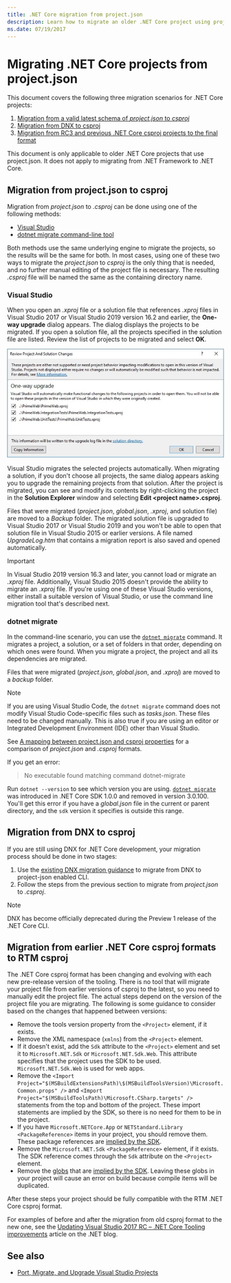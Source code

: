 ```yaml
---
title: .NET Core migration from project.json
description: Learn how to migrate an older .NET Core project using project.json
ms.date: 07/19/2017
---
```

# Migrating .NET Core projects from project.json

This document covers the following three migration scenarios for .NET Core projects:

1. [Migration from a valid latest schema of *project.json* to *csproj*](#migration-from-projectjson-to-csproj)
2. [Migration from DNX to csproj](#migration-from-dnx-to-csproj)
3. [Migration from RC3 and previous .NET Core csproj projects to the final format](#migration-from-earlier-net-core-csproj-formats-to-rtm-csproj)

This document is only applicable to older .NET Core projects that use project.json. It does not apply to migrating from .NET Framework to .NET Core.

## Migration from project.json to csproj

Migration from *project.json* to *.csproj* can be done using one of the following methods:

- [Visual Studio](#visual-studio)
- [dotnet migrate command-line tool](#dotnet-migrate)

Both methods use the same underlying engine to migrate the projects, so the results will be the same for both. In most cases, using one of these two ways to migrate the *project.json* to *csproj* is the only thing that is needed, and no further manual editing of the project file is necessary. The resulting *.csproj* file will be named the same as the containing directory name.

### Visual Studio

When you open an *.xproj* file or a solution file that references *.xproj* files in Visual Studio 2017 or Visual Studio 2019 version 16.2 and earlier, the **One-way upgrade** dialog appears. The dialog displays the projects to be migrated. If you open a solution file, all the projects specified in the solution file are listed. Review the list of projects to be migrated and select **OK**.

![One-way upgrade dialog showing the list of projects to be migrated](media/one-way-upgrade.jpg)

Visual Studio migrates the selected projects automatically. When migrating a solution, if you don't choose all projects, the same dialog appears asking you to upgrade the remaining projects from that solution. After the project is migrated, you can see and modify its contents by right-clicking the project in the **Solution Explorer** window and selecting **Edit \<project name>.csproj**.

Files that were migrated (*project.json*, *global.json*, *.xproj*, and solution file) are moved to a *Backup* folder. The migrated solution file is upgraded to Visual Studio 2017 or Visual Studio 2019 and you won't be able to open that solution file in Visual Studio 2015 or earlier versions. A file named *UpgradeLog.htm* that contains a migration report is also saved and opened automatically.

> [!IMPORTANT]
> In Visual Studio 2019 version 16.3 and later, you cannot load or migrate an *.xproj* file. Additionally, Visual Studio 2015 doesn't provide the ability to migrate an *.xproj* file. If you're using one of these Visual Studio versions, either install a suitable version of Visual Studio, or use the command line migration tool that's described next.

### dotnet migrate

In the command-line scenario, you can use the [`dotnet migrate`](../tools/dotnet-migrate.md) command. It migrates a project, a solution, or a set of folders in that order, depending on which ones were found. When you migrate a project, the project and all its dependencies are migrated.

Files that were migrated (*project.json*, *global.json*, and *.xproj*) are moved to a *backup* folder.

> [!NOTE]
> If you are using Visual Studio Code, the `dotnet migrate` command does not modify Visual Studio Code-specific files such as *tasks.json*. These files need to be changed manually.
> This is also true if you are using an editor or Integrated Development Environment (IDE) other than Visual Studio.

See [A mapping between project.json and csproj properties](../tools/project-json-to-csproj.md) for a comparison of *project.json* and *.csproj* formats.

If you get an error:

> No executable found matching command dotnet-migrate

Run `dotnet --version` to see which version you are using. [`dotnet migrate`](../tools/dotnet-migrate.md) was introduced in .NET Core SDK 1.0.0 and removed in version 3.0.100.
You'll get this error if you have a *global.json* file in the current or parent directory, and the `sdk` version it specifies is outside this range.

## Migration from DNX to csproj

If you are still using DNX for .NET Core development, your migration process should be done in two stages:

1. Use the [existing DNX migration guidance](from-dnx.md) to migrate from DNX to project-json enabled CLI.
2. Follow the steps from the previous section to migrate from *project.json* to *.csproj*.

> [!NOTE]
> DNX has become officially deprecated during the Preview 1 release of the .NET Core CLI.

## Migration from earlier .NET Core csproj formats to RTM csproj

The .NET Core csproj format has been changing and evolving with each new pre-release version of the tooling. There is no tool that will migrate your project file from earlier versions of csproj to the latest, so you need to manually edit the project file. The actual steps depend on the version of the project file you are migrating. The following is some guidance to consider based on the changes that happened between versions:

- Remove the tools version property from the `<Project>` element, if it exists.
- Remove the XML namespace (`xmlns`) from the `<Project>` element.
- If it doesn't exist, add the `Sdk` attribute to the `<Project>` element and set it to `Microsoft.NET.Sdk` or `Microsoft.NET.Sdk.Web`. This attribute specifies that the project uses the SDK to be used. `Microsoft.NET.Sdk.Web` is used for web apps.
- Remove the `<Import Project="$(MSBuildExtensionsPath)\$(MSBuildToolsVersion)\Microsoft.Common.props" />` and `<Import Project="$(MSBuildToolsPath)\Microsoft.CSharp.targets" />` statements from the top and bottom of the project. These import statements are implied by the SDK, so there is no need for them to be in the project.
- If you have `Microsoft.NETCore.App` or `NETStandard.Library` `<PackageReference>` items in your project, you should remove them. These package references are [implied by the SDK](../tools/csproj.md).
- Remove the `Microsoft.NET.Sdk` `<PackageReference>` element, if it exists. The SDK reference comes through the `Sdk` attribute on the `<Project>` element.
- Remove the [globs](https://en.wikipedia.org/wiki/Glob_(programming)) that are [implied by the SDK](../project-sdk/overview.md#default-includes-and-excludes). Leaving these globs in your project will cause an error on build because compile items will be duplicated.

After these steps your project should be fully compatible with the RTM .NET Core csproj format.

For examples of before and after the migration from old csproj format to the new one, see the [Updating Visual Studio 2017 RC – .NET Core Tooling improvements](https://devblogs.microsoft.com/dotnet/updating-visual-studio-2017-rc-net-core-tooling-improvements/) article on the .NET blog.

## See also

- [Port, Migrate, and Upgrade Visual Studio Projects](/visualstudio/porting/port-migrate-and-upgrade-visual-studio-projects)
